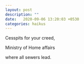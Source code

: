 ```yaml
---
layout: post
description: ""
date:   2020-09-06 13:20:03 +0530
categories: haikus
---
```

Cesspits for your creed,

Ministry of Home affairs

where all sewers lead.

